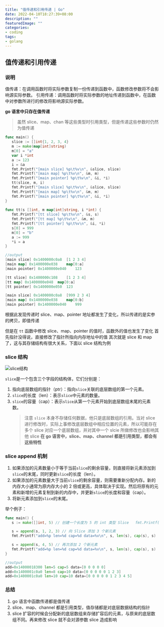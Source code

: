 ```yaml
---
title: "值传递和引用传递 | Go"
date: 2022-04-10T18:27:39+08:00
description: ""
featuredImage: ""
categories:
- coding
tags:
- golang
---
```


## 值传递和引用传递

### 说明

值传递：在调用函数时将实际参数复制一份传递到函数中，函数修改参数将不会影响源实际参数。
引用传递：调用函数时将实际参数的地址传递到函数中，在函数中对参数所进行的修改将影响源实际参数。

**go 语言中只存在值传递**

> 虽然 slice、map、chan 等这些类型时引用类型，但是传递这些参数时仍然为值传递

```go
func main() {
   slice := []int{1, 2, 3, 4}
   m := make(map[int]string)
   m[0] = "a"
   var i *int
   a := 123
   i = &a
   fmt.Printf("[main slice] %p\t%v\n", &slice, slice)
   fmt.Printf("[main map] %p\t%v\n", &m, m)
   fmt.Printf("[main pointer] %p\t%v\n", &i, *i)
   tt(slice, m, i)  
   fmt.Printf("[main slice] %p\t%v\n", &slice, slice)  
   fmt.Printf("[main map] %p\t%v\n", &m, m)  
   fmt.Printf("[main pointer] %p\t%v\n", &i, *i)  
}  
  
func tt(s []int, m map[int]string, i *int) {  
   fmt.Printf("[tt slice] %p\t%v\n", &s, s)  
   fmt.Printf("[tt map] %p\t%v\n", &m, m)  
   fmt.Printf("[tt pointer] %p\t%v\n", &i, *i)  
   s[0] = 999  
   m[0] = "b"  
   a := 999  
   *i = a  
}

//output
[main slice] 0x1400000c0a8	[1 2 3 4]
[main map] 0x1400000e038	map[0:a]
[main pointer] 0x1400000e040	123

[tt slice] 0x1400000c108	[1 2 3 4]
[tt map] 0x1400000e048	map[0:a]
[tt pointer] 0x1400000e050	123

[main slice] 0x1400000c0a8	[999 2 3 4]
[main map] 0x1400000e038	map[0:b]
[main pointer] 0x1400000e040	999
```

根据此发现传递时 slice、map、pointer 地址都发生了变化，所以传递的是实参的拷贝，即值传递

但是在 `tt` 函数中修改 slice、map、pointer 的值时，函数外的值也发生了变化
首先指针没得说，直接修改了指针所指向内存地址中的值
其次就是 slice 和 map 了，这与其存储结构有很大关系，下面以 slice 结构为例

### slice 结构

![slice结构](https://cdn.zggsong.cn/2023/03/09/d13ac4ba3c834.png)

`slice`是一个包含三个字段的结构体，它们分别是：

1.  指向底层数组的指针（ptr）：指向`slice`关联的底层数组的第一个元素。
2.  `slice`的长度（len）：表示`slice`中元素的数量。
3.  `slice`的容量（cap）：表示`slice`从第一个元素开始到底层数组末尾的元素数。
    > 注意 `slice` 本身不存储任何数据，他只是底层数组的引用。当对 slice 进行修改时，实际上事修改底层数组中相应位置的元素，所以可能存在多个 slice 对应一个底层数组，并对其中一个 slcie 所做修改也会影响其他 slice
    > **在 go 语言中，slice、map、channel 都是引用类型，都会有这些特性**

### slice append 机制

1.  如果添加的元素数量小于等于当前`slice`的剩余容量，则直接将新元素添加到`slice`的末尾，同时更新`slice`的长度（len）。
2.  如果添加的元素数量大于当前`slice`的剩余容量，则需要重新分配内存。新的内存大小通常为原内存大小的 2 倍或更高，具体取决于实现。然后将原有的元素和新增的元素复制到新的内存中，并更新`slice`的长度和容量（cap）。
3.  将新元素添加到`slice`的末尾。

举个例子：

```go
func main() {
   s := make([]int, 5) // 创建一个长度为 5 的 int 类型 Slice   fmt.Printf("add=%p len=%d cap=%d data=%v\n", s, len(s), cap(s), s)

   s = append(s, 1, 2, 3) // 向 Slice 添加 3 个新元素
   fmt.Printf("add=%p len=%d cap=%d data=%v\n", s, len(s), cap(s), s)

   s = append(s, 4, 5) // 再次添加 2 个新元素
   fmt.Printf("add=%p len=%d cap=%d data=%v\n", s, len(s), cap(s), s)
}

//output
add=0x14000018300 len=5 cap=5 data=[0 0 0 0 0]
add=0x1400001c0a0 len=8 cap=10 data=[0 0 0 0 0 1 2 3]
add=0x1400001c0a0 len=10 cap=10 data=[0 0 0 0 0 1 2 3 4 5]
```

### 总结

1. go 语言中函数传递都是值传递
2. slice、map、channel 都是引用类型，值存储都是对底层数据结构的指针
3. slice 扩容的时候会分配新的底层数组来存储扩容后的元素，与原来的底层数组不同。再来修改 slice 就不会对源参数 slice 造成影响